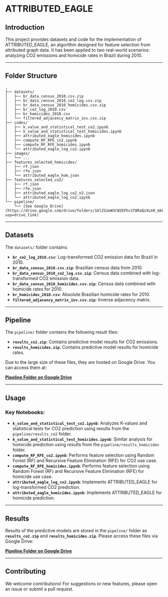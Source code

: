 
# ATTRIBUTED_EAGLE

## Introduction

This project provides datasets and code for the implementation of ATTRIBUTED_EAGLE, an algorithm designed for feature selection from attributed graph data. It has been applied to two real-world scenarios: analyzing CO2 emissions and homicide rates in Brazil during 2010.

---

## Folder Structure

```
.
├── datasets/
│   ├── br_data_census_2010.csv.zip
│   ├── br_data_census_2010_co2_log.csv.zip
│   ├── br_data_census_2010_homicides.csv.zip
│   ├── br_co2_log_2010.csv
│   ├── br_homicides_2010.csv
│   └── filtered_adjacency_matrix_inv.csv.zip
├── codes/
│   ├── k_value_and_statistical_test_co2.ipynb
│   ├── k_value_and_statistical_test_homicides.ipynb
│   ├── attributed_eagle_homicides.ipynb
│   ├── compute_RF_RFE_co2.ipynb
│   ├── compute_RF_RFE_homicides.ipynb
│   └── attributed_eagle_log_co2.ipynb
├── images/
│   └── ...
├── features_selected_homicides/
│   ├── rf.json
│   ├── rfe.json
│   └── attributed_eagle_hom.json
├── features_selected_co2/
│   ├── rf.json
│   ├── rfe.json
│   ├── attributed_eagle_log_co2_n2.json
│   └── attributed_eagle_log_co2.ipynb
└── pipeline/
    └── [See Google Drive](https://drive.google.com/drive/folders/1UlZS2eW3CW2EFhv1T8RaQzXLm9_mkCT5?usp=drive_link)
```

---

## Datasets

The `datasets/` folder contains:
- **`br_co2_log_2010.csv`**: Log-transformed CO2 emission data for Brazil in 2010.
- **`br_data_census_2010.csv.zip`**: Brazilian census data from 2010.
- **`br_data_census_2010_co2_log.csv.zip`**: Census data combined with log-transformed CO2 emission data.
- **`br_data_census_2010_homicides.csv.zip`**: Census data combined with homicide rates for 2010.
- **`br_homicides_2010.csv`**: Absolute Brazilian homicide rates for 2010.
- **`filtered_adjacency_matrix_inv.csv.zip`**: Inverse adjacency matrix.

---

## Pipeline

The `pipeline/` folder contains the following result files:
- **`results_co2.zip`**: Contains predictive model results for CO2 emissions.
- **`results_homicides.zip`**: Contains predictive model results for homicide rates.

Due to the large size of these files, they are hosted on Google Drive. You can access them at:

**[Pipeline Folder on Google Drive](https://drive.google.com/drive/folders/1UlZS2eW3CW2EFhv1T8RaQzXLm9_mkCT5?usp=drive_link)**

---

## Usage

### Key Notebooks:
- **`k_value_and_statistical_test_co2.ipynb`**: Analyzes K-values and statistical tests for CO2 prediction using results from the `pipeline/results_co2` folder.
- **`k_value_and_statistical_test_homicides.ipynb`**: Similar analysis for homicide prediction using results from the `pipeline/results_homicides` folder.
- **`compute_RF_RFE_co2.ipynb`**: Performs feature selection using Random Forest (RF) and Recursive Feature Elimination (RFE) for CO2 use case. 
- **`compute_RF_RFE_homicides.ipynb`**: Performs feature selection using Random Forest (RF) and Recursive Feature Elimination (RFE) for homicide use case.
- **`attributed_eagle_log_co2.ipynb`**: Implements ATTRIBUTED_EAGLE for log-transformed CO2 prediction.
- **`attributed_eagle_homicides.ipynb`**: Implements ATTRIBUTED_EAGLE for homicide prediction.

---

## Results

Results of the predictive models are stored in the `pipeline/` folder as **`results_co2.zip`** and **`results_homicides.zip`**. Please access these files via Google Drive:

**[Pipeline Folder on Google Drive](https://drive.google.com/drive/folders/1UlZS2eW3CW2EFhv1T8RaQzXLm9_mkCT5?usp=drive_link)**

---

## Contributing

We welcome contributions! For suggestions or new features, please open an issue or submit a pull request.

